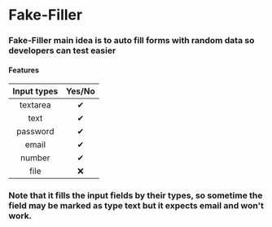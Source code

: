 # Fake-Filler

### Fake-Filler main idea is to auto fill forms with random data so developers can test easier
#### Features

| Input types     | Yes/No        |
| :-------------: |:-------------:|
| textarea        | ✔             |
| text            | ✔             |
| password        | ✔             |
| email           | ✔             |
| number          | ✔             |
| file            | ❌            |

### Note that it fills the input fields by their types, so sometime the field may be marked as type text but it expects email and won't work.
